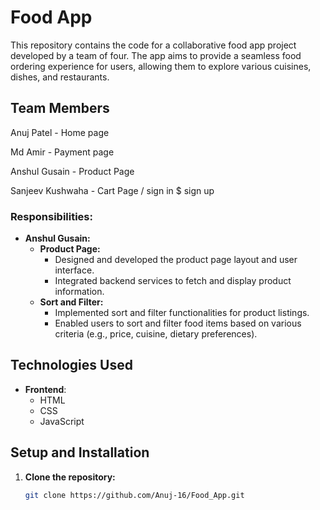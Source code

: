 


# Food App
This repository contains the code for a collaborative food app project developed by a team of four. The app aims to provide a seamless food ordering experience for users, allowing them to explore various cuisines, dishes, and restaurants.


## Team Members

Anuj Patel - Home page

Md Amir  - Payment page 

Anshul Gusain - Product Page

Sanjeev Kushwaha - Cart Page / sign in $ sign up


### Responsibilities:
- **Anshul Gusain:**
  - **Product Page:**
    - Designed and developed the product page layout and user interface.
    - Integrated backend services to fetch and display product information.
  - **Sort and Filter:**
    - Implemented sort and filter functionalities for product listings.
    - Enabled users to sort and filter food items based on various criteria (e.g., price, cuisine, dietary preferences).




## Technologies Used

- **Frontend**:
  - HTML
  - CSS
  - JavaScript


## Setup and Installation

1. **Clone the repository:**

   ```bash
   git clone https://github.com/Anuj-16/Food_App.git


